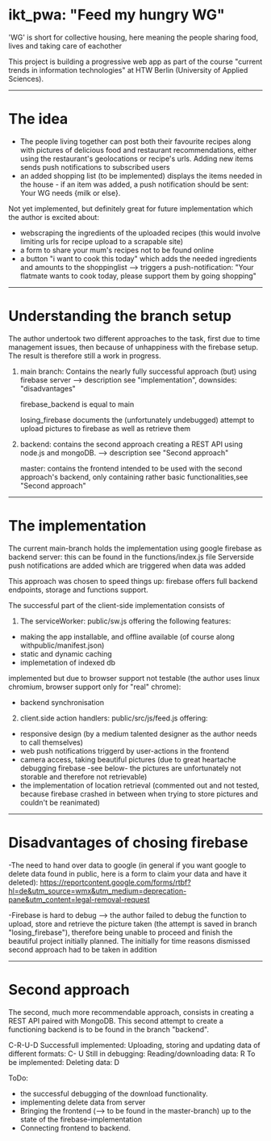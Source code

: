 # ikt_pwa: "Feed my hungry WG" 
'WG' is short for collective housing, here meaning the people sharing food, lives and taking care of eachother

This project is building a progressive web app as part of the course "current trends in information technologies" at HTW Berlin (University of Applied Sciences). 
_________________

# The idea

- The people living together can post both their favourite recipes along with pictures of delicious food and restaurant recommendations, either using the restaurant's geolocations or recipe's urls. Adding new items sends push notifications to subscribed users
- an added shopping list (to be implemented) displays the items needed in the house - if an item was added, a push notification should be sent: Your WG needs {milk or else}.

Not yet implemented, but definitely great for future implementation which the author is excited about: 
- webscraping the ingredients of the uploaded recipes (this would involve limiting urls for recipe upload to a scrapable site)
- a form to share your mum's recipes not to be found online
- a button "i want to cook this today" which adds the needed ingredients and amounts to the shoppinglist 
  --> triggers a push-notification: "Your flatmate wants to cook today, please support them by going shopping"
___________________________________

# Understanding the branch setup

The author undertook two different approaches to the task, first due to time management issues, then because of unhappiness with the firebase setup. The result is therefore still a work in progress.

1) main branch: Contains the nearly fully successful approach (but) using firebase server --> description see "implementation", 
     downsides: "disadvantages"
     
     firebase_backend is equal to main
     
     losing_firebase documents the (unfortunately undebugged) attempt to upload pictures to firebase as well as retrieve them
     

2) backend: contains the second approach creating a REST API using node.js and mongoDB. --> description see "Second approach"

   master: contains the frontend intended to be used with the second approach's backend, only containing rather basic functionalities,see "Second approach"
                     
_________________________

# The implementation

The current main-branch holds the implementation using google firebase as backend server: this can be found in the functions/index.js file
Serverside push notifications are added which are triggered when data was added

This approach was chosen to speed things up: firebase offers full backend endpoints, storage and functions support. 

The successful part of the client-side implementation consists of 
1. The serviceWorker: public/sw.js 
offering the following features:
- making the app installable, and offline available (of course along withpublic/manifest.json)
- static and dynamic caching 
- implemetation of indexed db

implemented but due to browser support not testable (the author uses linux chromium, browser support only for "real" chrome):
- backend synchronisation

2. client.side action handlers: public/src/js/feed.js
offering:
- responsive design (by a medium talented designer as the author needs to call themselves)
- web push notifications triggerd by user-actions in the frontend
- camera access, taking beautiful pictures 
  (due to great heartache debugging firebase -see below- the pictures are unfortunately not storable and therefore not retrievable)
- the implementation of location retrieval 
  (commented out and not tested, because firebase crashed in between when trying to store pictures and couldn't be reanimated)

__________________________________________

# Disadvantages of chosing firebase

-The need to hand over data to google
(in general if you want google to delete data found in public, here is a form to claim your data and have it deleted): 
https://reportcontent.google.com/forms/rtbf?hl=de&utm_source=wmx&utm_medium=deprecation-pane&utm_content=legal-removal-request
               
-Firebase is hard to debug
--> the author failed to debug the function to upload, store and retrieve the picture taken (the attempt is saved in branch "losing_firebase"), therefore being unable to proceed and finish the beautiful project initially planned. 
The initially for time reasons dismissed second approach had to be taken in addition

____________________________________________

# Second approach

The second, much more recommendable approach, consists in creating a REST API paired with MongoDB.
This second attempt to create a functioning backend is to be found in the branch "backend". 

C-R-U-D
Successfull implemented:
Uploading, storing and updating data of different formats: C- U
Still in debugging: Reading/downloading data: R
To be implemented: Deleting data: D

ToDo:
- the successful debugging of the download functionality. 
- implementing delete data from server
- Bringing the frontend (--> to be found in the master-branch) up to the state of the firebase-implementation
- Connecting frontend to backend.
